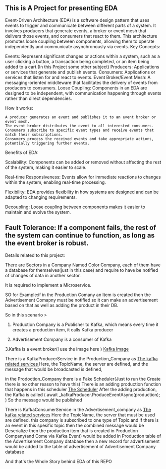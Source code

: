This is A Project for presenting EDA 
---------------------------------------------------
Event-Driven Architecture (EDA) is a software design pattern that uses events to trigger and communicate between different parts of a system. It involves producers that generate events, a broker or event mesh that delivers those events, and consumers that react to them. This architecture promotes loose coupling between components, allowing them to operate independently and communicate asynchronously via events. 
Key Concepts:

Events: Represent significant changes or actions within a system, such as a user clicking a button, a transaction being completed, or an item being added to a cart.(In this Project some other subject)
Producers: Applications or services that generate and publish events. 
Consumers: Applications or services that listen for and react to events. 
Event Broker/Event Mesh: A messaging-oriented middleware that facilitates the delivery of events from producers to consumers. 
Loose Coupling: Components in an EDA are designed to be independent, with communication happening through events rather than direct dependencies. 

How it works:

    A producer generates an event and publishes it to an event broker or event mesh.
    The event broker distributes the event to all interested consumers.
    Consumers subscribe to specific event types and receive events that match their subscriptions.
    Consumers process the received events and take appropriate actions, potentially triggering further events. 

Benefits of EDA:

Scalability:
Components can be added or removed without affecting the rest of the system, making it easier to scale. 


Real-time Responsiveness:
Events allow for immediate reactions to changes within the system, enabling real-time processing. 


Flexibility:
EDA provides flexibility in how systems are designed and can be adapted to changing requirements. 


Decoupling:
Loose coupling between components makes it easier to maintain and evolve the system. 


Fault Tolerance:
If a component fails, the rest of the system can continue to function, as long as the event broker is robust. 
---------------------------------------------------
Details related to this project:

There are  Sectors in a Company Named Color Company, each of them have a database for themselves(just in this case) and require to have be notified of changes of data in another sector.

It is required to implement a Microservice.

SO for Example:if in the Production Comany an Item is created then the Advertisement Comapny must be notified so it can make an advertisement based on that as well as adding the product in their DB.

So in this scenario >
1. Production Company is a Publisher to Kafka, which means every time it creates a production item, it calls Kafka producer 

2. Advertisement Company is a consumer of Kafka

3.Kafka is a event broker(I use the image here ) [Kafka Image ](/kafka-broker/docker-compose.yml)


There is a KafkaProducerService in the Production_Company as 
[The kafka related services ](/Production_Company/Kafka/KafkaProducerService.cs)
Here, the TopicName, the server are defined, and the message that would be broadcasted is defined,


in the Prodoction_Company there is a Fake Scheduler(Just to run the Create there is no other reason to have this)
There is an adding production function that happens in this scheduler 
[The Scheduler](/Production_Company/BackgroundServices/ProductionSchedulerService.cs)
After the adding production, the Kafka is called ( await _kafkaProducer.ProduceEventAsync(production);  )
So the message would be published 

There is KafkaConsumerService in the Advertisement_company as
[The kafka related services](/Advertisement_Company/Kafka/KafkaConsumerService.cs)
Here the TopicName, the server that must be used are defined. this company is subscribed to one type of Topic.and if there is an event in this spesific topic
then the combined message would be Deserialize 
then the production item that is created in Production Company(and Come via Kafka Event) would be added in Production table of the Advertisement Company database
then a new record for advertisement would be added to the table of advertisement of Advertisement Company database

And that's the Whole Story behind EDA of this REPO


 
